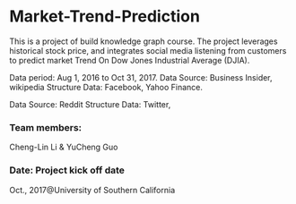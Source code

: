 

# Market-Trend-Prediction
This is a project of build knowledge graph course. The project leverages historical stock price, and integrates social media listening from customers to predict market Trend On Dow Jones Industrial Average (DJIA).

Data period: Aug 1, 2016 to Oct 31, 2017.
Data Source: Business Insider, wikipedia
Structure Data: Facebook, Yahoo Finance.


Data Source: Reddit
Structure Data: Twitter, 

### Team members: 
Cheng-Lin Li & YuCheng Guo 

### Date: Project kick off date
Oct., 2017@University of Southern California


